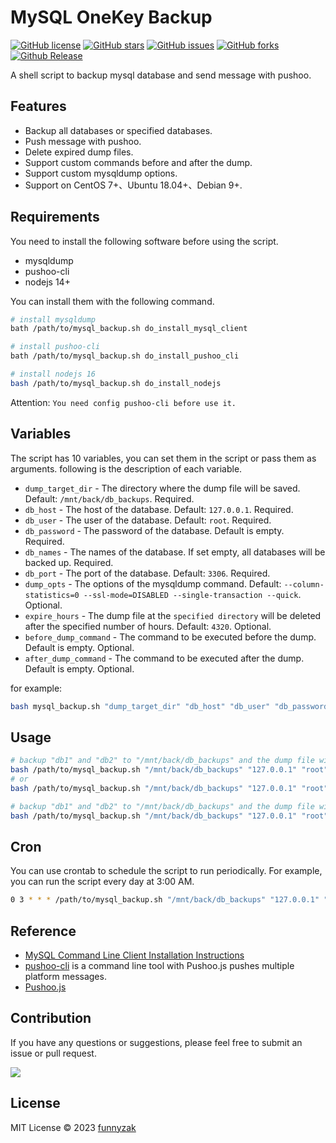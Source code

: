 # MySQL OneKey Backup

[![GitHub license](https://img.shields.io/github/license/funnyzak/mysql-backup)](http://www.apache.org/licenses/LICENSE-2.0)
[![GitHub stars](https://img.shields.io/github/stars/funnyzak/mysql-backup)](https://github.com/funnyzak/mysql-onkey-backup)
[![GitHub issues](https://img.shields.io/github/issues/funnyzak/mysql-backup)](https://github.com/funnyzak/mysql-onkey-backup)
[![GitHub forks](https://img.shields.io/github/forks/funnyzak/mysql-backup)](https://github.com/funnyzak/mysql-onkey-backup)
[![Github Release](https://img.shields.io/github/release/funnyzak/mysql-backup)](https://github.com/funnyzak/mysql-onkey-backup)

A shell script to backup mysql database and send message with pushoo.

## Features

- Backup all databases or specified databases.
- Push message with pushoo.
- Delete expired dump files.
- Support custom commands before and after the dump.
- Support custom mysqldump options.
- Support on CentOS 7+、Ubuntu 18.04+、Debian 9+.

## Requirements

You need to install the following software before using the script.

- mysqldump
- pushoo-cli
- nodejs 14+

You can install them with the following command.

```bash
# install mysqldump
bath /path/to/mysql_backup.sh do_install_mysql_client

# install pushoo-cli
bath /path/to/mysql_backup.sh do_install_pushoo_cli

# install nodejs 16
bash /path/to/mysql_backup.sh do_install_nodejs
```

Attention: `You need config pushoo-cli before use it.`

## Variables

The script has 10 variables, you can set them in the script or pass them as arguments. following is the description of each variable.

- `dump_target_dir` - The directory where the dump file will be saved. Default: `/mnt/back/db_backups`. Required.
- `db_host` - The host of the database. Default: `127.0.0.1`. Required.
- `db_user` - The user of the database. Default: `root`. Required.
- `db_password` - The password of the database. Default is empty. Required.
- `db_names` - The names of the database. If set empty, all databases will be backed up. Required.
- `db_port` - The port of the database. Default: `3306`. Required.
- `dump_opts` - The options of the mysqldump command. Default: `--column-statistics=0 --ssl-mode=DISABLED --single-transaction --quick`. Optional.
- `expire_hours` - The dump file at the `specified directory` will be deleted after the specified number of hours. Default: `4320`. Optional.
- `before_dump_command` - The command to be executed before the dump. Default is empty. Optional.
- `after_dump_command` - The command to be executed after the dump. Default is empty. Optional.

for example:

```bash
bash mysql_backup.sh "dump_target_dir" "db_host" "db_user" "db_password" "db_names" db_port "dump_opts" expire_hours "before_dump_command" "after_dump_command"
```

## Usage

```bash
# backup "db1" and "db2" to "/mnt/back/db_backups" and the dump file will be deleted after 4320 hours.
bash /path/to/mysql_backup.sh "/mnt/back/db_backups" "127.0.0.1" "root" "examplepassword" "db1 db2" 3306 "--column-statistics=0 --ssl-mode=DISABLED --single-transaction --quick" 4320
# or
bash /path/to/mysql_backup.sh "/mnt/back/db_backups" "127.0.0.1" "root" "examplepassword" "db1 db2"

# backup "db1" and "db2" to "/mnt/back/db_backups" and the dump file will be deleted after 4320 hours. and log to /var/log/db_backup.log
bash /path/to/mysql_backup.sh "/mnt/back/db_backups" "127.0.0.1" "root" "examplepassword" "db1 db2" >> /var/log/db_backup.log 2>&1
```

## Cron

You can use crontab to schedule the script to run periodically. For example, you can run the script every day at 3:00 AM.

```bash
0 3 * * * /path/to/mysql_backup.sh "/mnt/back/db_backups" "127.0.0.1" "root" "examplepassword" "db1 db2" >> /var/log/db_backup.log 2>&1
```

## Reference

- [MySQL Command Line Client Installation Instructions](https://dev.mysql.com/doc/refman/8.0/en/mysql-installation.html)
- [pushoo-cli](https://github.com/funnyzak/pushoo-cli) is a command line tool with Pushoo.js pushes multiple platform messages.
- [Pushoo.js](https://github.com/imaegoo/pushoo)

## Contribution

If you have any questions or suggestions, please feel free to submit an issue or pull request.

<a href="https://github.com/funnyzak/vue-starter/graphs/contributors">
  <img src="https://contrib.rocks/image?repo=funnyzak/vue-starter" />
</a>

## License

MIT License © 2023 [funnyzak](https://github.com/funnyzak)
